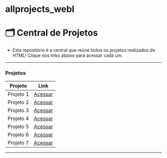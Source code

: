 # allprojects_webI

# 🗂️ Central de Projetos

- Esta repositório é a central que reúne todos os projetos realizados de HTML! Clique nos links abaixo para acessar cada um.

---

### Projetos

| Projeto | Link |
|---------|------|
| Projeto 1 | [Acessar](https://github.com/seu-usuario/projeto1) |
| Projeto 2 | [Acessar](https://github.com/seu-usuario/projeto2) |
| Projeto 3 | [Acessar](https://github.com/seu-usuario/projeto3) |
| Projeto 4 | [Acessar](https://github.com/seu-usuario/projeto4) |
| Projeto 5 | [Acessar](https://github.com/seu-usuario/projeto5) |
| Projeto 6 | [Acessar](https://github.com/seu-usuario/projeto6) |
| Projeto 7 | [Acessar](https://github.com/seu-usuario/projeto7) |

---




